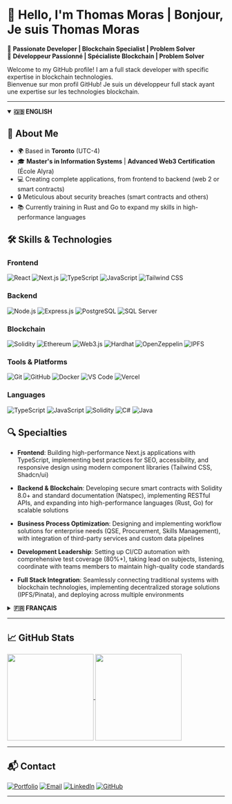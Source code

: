 # 👋 Hello, I'm Thomas Moras | Bonjour, Je suis Thomas Moras

🌟 **Passionate Developer | Blockchain Specialist | Problem Solver**  
🌟 **Développeur Passionné | Spécialiste Blockchain | Problem Solver**

Welcome to my GitHub profile! I am a full stack developer with specific expertise in blockchain technologies.  
Bienvenue sur mon profil GitHub! Je suis un développeur full stack ayant une expertise sur les technologies blockchain.

---

<details open>
<summary><b>🇬🇧 ENGLISH</b></summary>

## 🚀 **About Me**

- 🌍 Based in **Toronto** (UTC-4)
- 🎓 **Master's in Information Systems** | **Advanced Web3 Certification** (École Alyra)
- 💻 Creating complete applications, from frontend to backend (web 2 or smart contracts)
- 🔒 Meticulous about security breaches (smart contracts and others)
- 📚 Currently training in Rust and Go to expand my skills in high-performance languages

## 🛠️ **Skills & Technologies**

### Frontend
![React](https://img.shields.io/badge/React-61DAFB?style=flat&logo=react&logoColor=black) 
![Next.js](https://img.shields.io/badge/Next.js-000000?style=flat&logo=nextdotjs&logoColor=white) 
![TypeScript](https://img.shields.io/badge/TypeScript-3178C6?style=flat&logo=typescript&logoColor=white) 
![JavaScript](https://img.shields.io/badge/JavaScript-F7DF1E?style=flat&logo=javascript&logoColor=black) 
![Tailwind CSS](https://img.shields.io/badge/Tailwind_CSS-38B2AC?style=flat&logo=tailwind-css&logoColor=white) 

### Backend
![Node.js](https://img.shields.io/badge/Node.js-339933?style=flat&logo=nodedotjs&logoColor=white) 
![Express.js](https://img.shields.io/badge/Express.js-000000?style=flat&logo=express&logoColor=white) 
![PostgreSQL](https://img.shields.io/badge/PostgreSQL-4169E1?style=flat&logo=postgresql&logoColor=white) 
![SQL Server](https://img.shields.io/badge/SQL_Server-CC2927?style=flat&logo=microsoft-sql-server&logoColor=white) 

### Blockchain
![Solidity](https://img.shields.io/badge/Solidity-363636?style=flat&logo=solidity&logoColor=white) 
![Ethereum](https://img.shields.io/badge/Ethereum-3C3C3D?style=flat&logo=ethereum&logoColor=white) 
![Web3.js](https://img.shields.io/badge/Web3.js-F16822?style=flat&logo=web3.js&logoColor=white) 
![Hardhat](https://img.shields.io/badge/Hardhat-FFF04D?style=flat&logo=hardhat&logoColor=black) 
![OpenZeppelin](https://img.shields.io/badge/OpenZeppelin-4E5EE4?style=flat&logo=OpenZeppelin&logoColor=white) 
![IPFS](https://img.shields.io/badge/IPFS-65C2CB?style=flat&logo=ipfs&logoColor=white)

### Tools & Platforms
![Git](https://img.shields.io/badge/Git-F05032?style=flat&logo=git&logoColor=white) 
![GitHub](https://img.shields.io/badge/GitHub-181717?style=flat&logo=github&logoColor=white) 
![Docker](https://img.shields.io/badge/Docker-2496ED?style=flat&logo=docker&logoColor=white) 
![VS Code](https://img.shields.io/badge/VS_Code-007ACC?style=flat&logo=visual-studio-code&logoColor=white) 
![Vercel](https://img.shields.io/badge/Vercel-000000?style=flat&logo=vercel&logoColor=white)

### Languages
![TypeScript](https://img.shields.io/badge/TypeScript-3178C6?style=flat&logo=typescript&logoColor=white) 
![JavaScript](https://img.shields.io/badge/JavaScript-F7DF1E?style=flat&logo=javascript&logoColor=black) 
![Solidity](https://img.shields.io/badge/Solidity-363636?style=flat&logo=solidity&logoColor=white) 
![C#](https://img.shields.io/badge/C%23-239120?style=flat&logo=c-sharp&logoColor=white) 
![Java](https://img.shields.io/badge/Java-007396?style=flat&logo=java&logoColor=white)

## 🔍 **Specialties**

- **Frontend**: Building high-performance Next.js applications with TypeScript, implementing best practices for SEO, accessibility, and responsive design using modern component libraries (Tailwind CSS, Shadcn/ui)

- **Backend & Blockchain**: Developing secure smart contracts with Solidity 8.0+ and standard documentation (Natspec), implementing RESTful APIs, and expanding into high-performance languages (Rust, Go) for scalable solutions

- **Business Process Optimization**: Designing and implementing workflow solutions for enterprise needs (QSE, Procurement, Skills Management), with integration of third-party services and custom data pipelines

- **Development Leadership**: Setting up CI/CD automation with comprehensive test coverage (80%+), taking lead on subjects, listening, coordinate with teams members to maintain high-quality code standards

- **Full Stack Integration**: Seamlessly connecting traditional systems with blockchain technologies, implementing decentralized storage solutions (IPFS/Pinata), and deploying across multiple environments

</details>

<details>
<summary><b>🇫🇷 FRANÇAIS</b></summary>

## 🚀 **À propos de moi**

- 🌍 Basé à **Toronto** (UTC-4)
- 🎓 **Master en Systèmes d'Information** | **Certification Web3 avancée** (École Alyra)
- 💻 Expert en création d'applications complètes, du frontend aux smart contracts
- 🔒 Méticuleux sur les aspects de sécurité (blockchain & autres)
- 📚 Actuellement en formation sur Rust et Go pour élargir mes compétences sur des langages performants

## 🛠️ **Compétences & Technologies**

### Frontend
![React](https://img.shields.io/badge/React-61DAFB?style=flat&logo=react&logoColor=black) 
![Next.js](https://img.shields.io/badge/Next.js-000000?style=flat&logo=nextdotjs&logoColor=white) 
![TypeScript](https://img.shields.io/badge/TypeScript-3178C6?style=flat&logo=typescript&logoColor=white) 
![JavaScript](https://img.shields.io/badge/JavaScript-F7DF1E?style=flat&logo=javascript&logoColor=black) 
![Tailwind CSS](https://img.shields.io/badge/Tailwind_CSS-38B2AC?style=flat&logo=tailwind-css&logoColor=white) 

### Backend
![Node.js](https://img.shields.io/badge/Node.js-339933?style=flat&logo=nodedotjs&logoColor=white) 
![Express.js](https://img.shields.io/badge/Express.js-000000?style=flat&logo=express&logoColor=white) 
![PostgreSQL](https://img.shields.io/badge/PostgreSQL-4169E1?style=flat&logo=postgresql&logoColor=white) 
![SQL Server](https://img.shields.io/badge/SQL_Server-CC2927?style=flat&logo=microsoft-sql-server&logoColor=white) 

### Blockchain
![Solidity](https://img.shields.io/badge/Solidity-363636?style=flat&logo=solidity&logoColor=white) 
![Ethereum](https://img.shields.io/badge/Ethereum-3C3C3D?style=flat&logo=ethereum&logoColor=white) 
![Web3.js](https://img.shields.io/badge/Web3.js-F16822?style=flat&logo=web3.js&logoColor=white) 
![Hardhat](https://img.shields.io/badge/Hardhat-FFF04D?style=flat&logo=hardhat&logoColor=black) 
![OpenZeppelin](https://img.shields.io/badge/OpenZeppelin-4E5EE4?style=flat&logo=OpenZeppelin&logoColor=white) 
![IPFS](https://img.shields.io/badge/IPFS-65C2CB?style=flat&logo=ipfs&logoColor=white)

### Outils & Plateformes
![Git](https://img.shields.io/badge/Git-F05032?style=flat&logo=git&logoColor=white) 
![GitHub](https://img.shields.io/badge/GitHub-181717?style=flat&logo=github&logoColor=white) 
![Docker](https://img.shields.io/badge/Docker-2496ED?style=flat&logo=docker&logoColor=white) 
![VS Code](https://img.shields.io/badge/VS_Code-007ACC?style=flat&logo=visual-studio-code&logoColor=white) 
![Vercel](https://img.shields.io/badge/Vercel-000000?style=flat&logo=vercel&logoColor=white)

### Langages
![TypeScript](https://img.shields.io/badge/TypeScript-3178C6?style=flat&logo=typescript&logoColor=white) 
![JavaScript](https://img.shields.io/badge/JavaScript-F7DF1E?style=flat&logo=javascript&logoColor=black) 
![Solidity](https://img.shields.io/badge/Solidity-363636?style=flat&logo=solidity&logoColor=white) 
![C#](https://img.shields.io/badge/C%23-239120?style=flat&logo=c-sharp&logoColor=white) 
![Java](https://img.shields.io/badge/Java-007396?style=flat&logo=java&logoColor=white)

## 🔍 **Spécialités**

- **Frontend** : Développement d'applications Next.js performantes avec TypeScript, mise en œuvre des meilleures pratiques pour le SEO, l'accessibilité et le design responsive avec des bibliothèques de composants modernes (Tailwind CSS, Shadcn/ui)

- **Backend & Blockchain** : Développement de smart contracts sécurisés avec Solidity 8.0+ et documentation standardisée (Natspec), implémentation d'APIs RESTful, et formation en langages haute performance (Rust, Go) pour des solutions évolutives

- **Optimisation des Processus Métier** : Conception et mise en œuvre de solutions de workflow pour les besoins des entreprises (QSE, Achats, Gestion des Compétences), avec intégration de services tiers et pipelines de données personnalisés

- **Leadership de Développement** : Mise en place d'automatisation CI/CD avec une couverture de tests complète (80%+), prise d'initiative sur certains sujets, esprit de collaboration avec les autres membres l'équipe afin de respecter les standards d'un projet en s'assurant que les bonnes pratiques (qualité du code et standards soient respecté)
- **Intégration Full Stack** : Connexion transparente des systèmes traditionnels aux technologies blockchain, implémentation de solutions de stockage décentralisé (IPFS/Pinata), et déploiement dans plusieurs environnements

</details>

---

## 📈 **GitHub Stats**

<a href="https://github.com/ThomasMoras?tab=repositories">
  <img height=200 align="center" src="https://github-readme-stats.vercel.app/api?username=ThomasMoras&hide=stars&show=prs_merged&show_icons=true&theme=transparent" />
</a>
<a href="https://github.com/ThomasMoras?tab=repositories">
  <img height=200 align="center" src="https://github-readme-stats.vercel.app/api/top-langs/?username=ThomasMoras&size_weight=0.5&count_weight=0.5&hide=css&langs_count=5&theme=transparent" />
</a>

---

## 📬 **Contact**

[![Portfolio](https://img.shields.io/badge/Portfolio-0A0A0A?style=for-the-badge&logo=dev.to&logoColor=white)](https://thomasmoras.dev/)
[![Email](https://img.shields.io/badge/Email-D14836?style=for-the-badge&logo=gmail&logoColor=white)](mailto:moras.thomas@gmail.com)
[![LinkedIn](https://img.shields.io/badge/LinkedIn-0077B5?style=for-the-badge&logo=linkedin&logoColor=white)](https://www.linkedin.com/in/thomas-moras-48006213b/)
[![GitHub](https://img.shields.io/badge/GitHub-100000?style=for-the-badge&logo=github&logoColor=white)](https://github.com/ThomasMoras)

---
